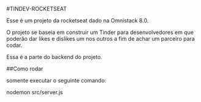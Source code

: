#TINDEV-ROCKETSEAT

Esse é um projeto da rocketseat dado na Omnistack 8.0.

O projeto se baseia em construir um Tinder para desenvolvedores em que poderão dar likes e dislikes um nos outros a fim de achar um parceiro para codar.

Essa é a parte do backend do projeto.

##Como rodar

somente executar o seguinte comando:

nodemon src/server.js

